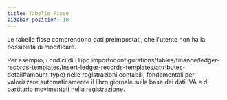 ```yaml
---
title: Tabelle Fisse
sidebar_position: 10
---
```


Le tabelle fisse comprendono dati preimpostati, che l'utente non ha la possibilità di modificare.

Per esempio, i codici di [Tipo importoconfigurations/tables/finance/ledger-records-templates/insert-ledger-records-templates/attributes-detail#amount-type) nelle registrazioni contabili, fondamentali per valorizzare automaticamente il libro giornale sulla base dei dati IVA e di partitario movimentati nella registrazione.